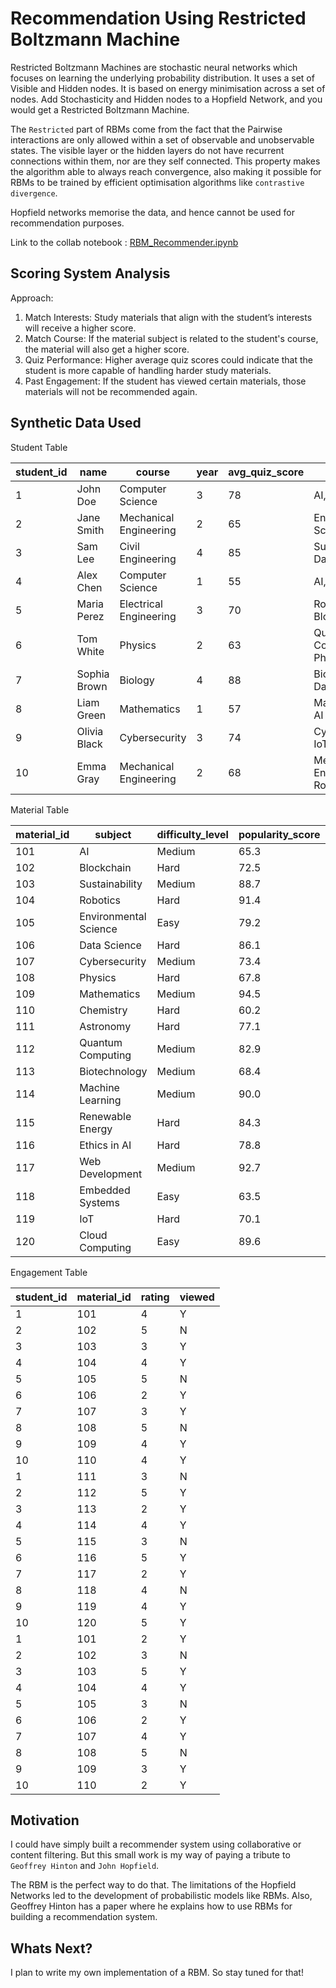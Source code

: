 # Recommendation Using Restricted Boltzmann Machine 

Restricted Boltzmann Machines are stochastic neural networks which focuses on learning the underlying probability distribution. It uses a set of Visible and Hidden nodes. It is based on energy minimisation across a set of nodes. Add Stochasticity and Hidden nodes to a Hopfield Network, and you would get a Restricted Boltzmann Machine.

The `Restricted` part of RBMs come from the fact that the Pairwise interactions are only allowed within a set of observable and unobservable states. The visible layer or the hidden layers do not have recurrent connections within them, nor are they self connected. This property makes the algorithm able to always reach convergence, also making it possible for RBMs to be trained by efficient optimisation algorithms like `contrastive divergence`.

Hopfield networks memorise the data, and hence cannot be used for recommendation purposes. 

Link to the collab notebook : [RBM_Recommender.ipynb](https://colab.research.google.com/drive/1IFz5Tce-YNW_NYZqYgmT2IH7KtjHSZSW?usp=drive_link)

## Scoring System Analysis

Approach:

1. Match Interests: Study materials that align with the student’s interests will receive a higher score.
2. Match Course: If the material subject is related to the student's course, the material will also get a higher score.
3. Quiz Performance: Higher average quiz scores could indicate that the student is more capable of handling harder study materials.
4. Past Engagement: If the student has viewed certain materials, those materials will not be recommended again.

## Synthetic Data Used

Student Table 

| student_id | name          | course                    | year | avg_quiz_score | interests                      |
|------------|---------------|---------------------------|------|-----------------|--------------------------------|
| 1          | John Doe     | Computer Science          | 3    | 78              | AI, Blockchain                 |
| 2          | Jane Smith   | Mechanical Engineering     | 2    | 65              | Environmental Science, AI      |
| 3          | Sam Lee      | Civil Engineering         | 4    | 85              | Sustainability, Data Science   |
| 4          | Alex Chen    | Computer Science          | 1    | 55              | AI, Fintech                    |
| 5          | Maria Perez  | Electrical Engineering     | 3    | 70              | Robotics, Blockchain           |
| 6          | Tom White    | Physics                   | 2    | 63              | Quantum Computing, Physics     |
| 7          | Sophia Brown  | Biology                   | 4    | 88              | Biotechnology, Data Science    |
| 8          | Liam Green   | Mathematics               | 1    | 57              | Mathematics, AI                |
| 9          | Olivia Black  | Cybersecurity             | 3    | 74              | Cybersecurity, IoT            |
| 10         | Emma Gray    | Mechanical Engineering     | 2    | 68              | Mechanical Engineering, Robotics|

Material Table 

| material_id | subject                 | difficulty_level | popularity_score | content_length |
|-------------|-------------------------|------------------|------------------|-----------------|
| 101         | AI                      | Medium           | 65.3             | 15.2            |
| 102         | Blockchain              | Hard             | 72.5             | 22.6            |
| 103         | Sustainability          | Medium           | 88.7             | 35.1            |
| 104         | Robotics                | Hard             | 91.4             | 27.8            |
| 105         | Environmental Science    | Easy             | 79.2             | 33.4            |
| 106         | Data Science            | Hard             | 86.1             | 12.3            |
| 107         | Cybersecurity           | Medium           | 73.4             | 30.5            |
| 108         | Physics                 | Hard             | 67.8             | 28.9            |
| 109         | Mathematics             | Medium           | 94.5             | 14.8            |
| 110         | Chemistry               | Hard             | 60.2             | 37.2            |
| 111         | Astronomy               | Hard             | 77.1             | 18.9            |
| 112         | Quantum Computing        | Medium           | 82.9             | 24.6            |
| 113         | Biotechnology           | Medium           | 68.4             | 10.5            |
| 114         | Machine Learning        | Medium           | 90.0             | 20.1            |
| 115         | Renewable Energy        | Hard             | 84.3             | 36.4            |
| 116         | Ethics in AI           | Hard             | 78.8             | 19.8            |
| 117         | Web Development         | Medium           | 92.7             | 12.7            |
| 118         | Embedded Systems        | Easy             | 63.5             | 31.5            |
| 119         | IoT                     | Hard             | 70.1             | 25.9            |
| 120         | Cloud Computing         | Easy             | 89.6             | 11.4            |


Engagement Table 

| student_id | material_id | rating | viewed |
|------------|-------------|--------|--------|
| 1          | 101         | 4      | Y      |
| 2          | 102         | 5      | N      |
| 3          | 103         | 3      | Y      |
| 4          | 104         | 4      | Y      |
| 5          | 105         | 5      | N      |
| 6          | 106         | 2      | Y      |
| 7          | 107         | 3      | Y      |
| 8          | 108         | 5      | N      |
| 9          | 109         | 4      | Y      |
| 10         | 110         | 4      | Y      |
| 1          | 111         | 3      | N      |
| 2          | 112         | 5      | Y      |
| 3          | 113         | 2      | Y      |
| 4          | 114         | 4      | Y      |
| 5          | 115         | 3      | N      |
| 6          | 116         | 5      | Y      |
| 7          | 117         | 2      | Y      |
| 8          | 118         | 4      | N      |
| 9          | 119         | 4      | Y      |
| 10         | 120         | 5      | Y      |
| 1          | 101         | 2      | Y      |
| 2          | 102         | 3      | N      |
| 3          | 103         | 5      | Y      |
| 4          | 104         | 4      | Y      |
| 5          | 105         | 3      | N      |
| 6          | 106         | 2      | Y      |
| 7          | 107         | 4      | Y      |
| 8          | 108         | 5      | N      |
| 9          | 109         | 3      | Y      |
| 10         | 110         | 2      | Y      |


## Motivation

I could have simply built a recommender system using collaborative or content filtering. But this small work is my way of paying a tribute to `Geoffrey Hinton` and `John Hopfield`. 

The RBM is the perfect way to do that. The limitations of the Hopfield Networks led to the development of probabilistic models like RBMs. Also, Geoffrey Hinton has a paper where he explains how to use RBMs for building a recommendation system.

## Whats Next?

I plan to write my own implementation of a RBM. So stay tuned for that!
